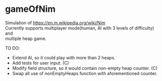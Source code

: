 # gameOfNim
Simulation of https://en.m.wikipedia.org/wiki/Nim  
Currently supports multiplayer mode(human, AI with 3 levels of difficulty) and  
multiple heap game.

TO DO:  
- Extend AI, so it could play with more than 2 heaps.  
- Add tests for user input. (C)
- Modify field structure, so it would contain non-empty heap counter. (C)
- Swap all use of nonEmptyHeaps function with aforementioned counter.
